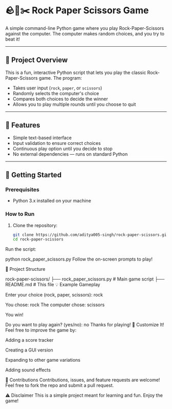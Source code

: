 # 🪨📄✂️ Rock Paper Scissors Game

A simple command-line Python game where you play Rock-Paper-Scissors against the computer. The computer makes random choices, and you try to beat it!

---

## 🎯 Project Overview

This is a fun, interactive Python script that lets you play the classic Rock-Paper-Scissors game. The program:

- Takes user input (`rock`, `paper`, or `scissors`)
- Randomly selects the computer's choice
- Compares both choices to decide the winner
- Allows you to play multiple rounds until you choose to quit

---

## 🧰 Features

- Simple text-based interface
- Input validation to ensure correct choices
- Continuous play option until you decide to stop
- No external dependencies — runs on standard Python

---

## 🚀 Getting Started

### Prerequisites

- Python 3.x installed on your machine

### How to Run

1. Clone the repository:

   ```bash
   git clone https://github.com/aditya005-singh/rock-paper-scissors.git
   cd rock-paper-scissors
Run the script:

python rock_paper_scissors.py
Follow the on-screen prompts to play!

📁 Project Structure

rock-paper-scissors/
├── rock_paper_scissors.py   # Main game script
├── README.md                # This file
💡 Example Gameplay

Enter your choice (rock, paper, scissors): rock

You chose: rock
The computer chose: scissors

You win!

Do you want to play again? (yes/no): no
Thanks for playing!
🎨 Customize It!
Feel free to improve the game by:

Adding a score tracker

Creating a GUI version

Expanding to other game variations

Adding sound effects

🙌 Contributions
Contributions, issues, and feature requests are welcome!
Feel free to fork the repo and submit a pull request.

⚠️ Disclaimer
This is a simple project meant for learning and fun. Enjoy the game!
